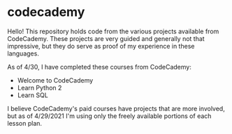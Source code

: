 # codecademy

Hello! This repository holds code from the various projects available from CodeCademy. These projects are very guided and generally not that impressive, but they do serve as proof of my experience in these languages.

As of 4/30, I have completed these courses from CodeCademy:
 - Welcome to CodeCademy
 - Learn Python 2
 - Learn SQL

I believe CodeCademy's paid courses have projects that are more involved, but as of 4/29/2021 I'm using only the freely available portions of each lesson plan.

